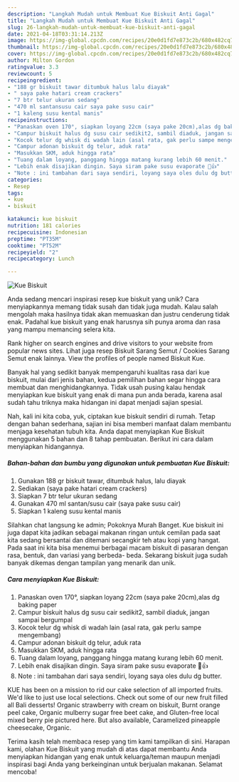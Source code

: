 ```yaml
---
description: "Langkah Mudah untuk Membuat Kue Biskuit Anti Gagal"
title: "Langkah Mudah untuk Membuat Kue Biskuit Anti Gagal"
slug: 26-langkah-mudah-untuk-membuat-kue-biskuit-anti-gagal
date: 2021-04-18T03:31:14.213Z
image: https://img-global.cpcdn.com/recipes/20e0d1fd7e873c2b/680x482cq70/kue-biskuit-foto-resep-utama.jpg
thumbnail: https://img-global.cpcdn.com/recipes/20e0d1fd7e873c2b/680x482cq70/kue-biskuit-foto-resep-utama.jpg
cover: https://img-global.cpcdn.com/recipes/20e0d1fd7e873c2b/680x482cq70/kue-biskuit-foto-resep-utama.jpg
author: Milton Gordon
ratingvalue: 3.3
reviewcount: 5
recipeingredient:
- "188 gr biskuit tawar ditumbuk halus lalu diayak"
- " saya pake hatari cream crackers"
- "7 btr telur ukuran sedang"
- "470 ml santansusu cair saya pake susu cair"
- "1 kaleng susu kental manis"
recipeinstructions:
- "Panaskan oven 170°, siapkan loyang 22cm (saya pake 20cm),alas dg baking paper"
- "Campur biskuit halus dg susu cair sedikit2, sambil diaduk, jangan sampai bergumpal"
- "Kocok telur dg whisk di wadah lain (asal rata, gak perlu sampe mengembang)"
- "Campur adonan biskuit dg telur, aduk rata"
- "Masukkan SKM, aduk hingga rata"
- "Tuang dalam loyang, panggang hingga matang kurang lebih 60 menit."
- "Lebih enak disajikan dingin. Saya siram pake susu evaporate 🤤👍"
- "Note : ini tambahan dari saya sendiri, loyang saya oles dulu dg butter."
categories:
- Resep
tags:
- kue
- biskuit

katakunci: kue biskuit 
nutrition: 181 calories
recipecuisine: Indonesian
preptime: "PT35M"
cooktime: "PT52M"
recipeyield: "2"
recipecategory: Lunch

---
```



![Kue Biskuit](https://img-global.cpcdn.com/recipes/20e0d1fd7e873c2b/680x482cq70/kue-biskuit-foto-resep-utama.jpg)

Anda sedang mencari inspirasi resep kue biskuit yang unik? Cara menyiapkannya memang tidak susah dan tidak juga mudah. Kalau salah mengolah maka hasilnya tidak akan memuaskan dan justru cenderung tidak enak. Padahal kue biskuit yang enak harusnya sih punya aroma dan rasa yang mampu memancing selera kita.

Rank higher on search engines and drive visitors to your website from popular news sites. Lihat juga resep Biskuit Sarang Semut / Cookies Sarang Semut enak lainnya. View the profiles of people named Biskuit Kue.

Banyak hal yang sedikit banyak mempengaruhi kualitas rasa dari kue biskuit, mulai dari jenis bahan, kedua pemilihan bahan segar hingga cara membuat dan menghidangkannya. Tidak usah pusing kalau hendak menyiapkan kue biskuit yang enak di mana pun anda berada, karena asal sudah tahu triknya maka hidangan ini dapat menjadi sajian spesial.


Nah, kali ini kita coba, yuk, ciptakan kue biskuit sendiri di rumah. Tetap dengan bahan sederhana, sajian ini bisa memberi manfaat dalam membantu menjaga kesehatan tubuh kita. Anda dapat menyiapkan Kue Biskuit menggunakan 5 bahan dan 8 tahap pembuatan. Berikut ini cara dalam menyiapkan hidangannya.

<!--inarticleads1-->

##### Bahan-bahan dan bumbu yang digunakan untuk pembuatan Kue Biskuit:

1. Gunakan 188 gr biskuit tawar, ditumbuk halus, lalu diayak
1. Sediakan  (saya pake hatari cream crackers)
1. Siapkan 7 btr telur ukuran sedang
1. Gunakan 470 ml santan/susu cair (saya pake susu cair)
1. Siapkan 1 kaleng susu kental manis


Silahkan chat langsung ke admin; Pokoknya Murah Banget. Kue biskuit ini juga dapat kita jadikan sebagai makanan ringan untuk cemilan pada saat kita sedang bersantai dan ditemani secangkir teh atau kopi yang hangat. Pada saat ini kita bisa menemui berbagai macam biskuit di pasaran dengan rasa, bentuk, dan variasi yang berbeda- beda. Sekarang biskuit juga sudah banyak dikemas dengan tampilan yang menarik dan unik. 

<!--inarticleads2-->

##### Cara menyiapkan Kue Biskuit:

1. Panaskan oven 170°, siapkan loyang 22cm (saya pake 20cm),alas dg baking paper
1. Campur biskuit halus dg susu cair sedikit2, sambil diaduk, jangan sampai bergumpal
1. Kocok telur dg whisk di wadah lain (asal rata, gak perlu sampe mengembang)
1. Campur adonan biskuit dg telur, aduk rata
1. Masukkan SKM, aduk hingga rata
1. Tuang dalam loyang, panggang hingga matang kurang lebih 60 menit.
1. Lebih enak disajikan dingin. Saya siram pake susu evaporate 🤤👍
1. Note : ini tambahan dari saya sendiri, loyang saya oles dulu dg butter.


KUE has been on a mission to rid our cake selection of all imported fruits. We&#39;d like to just use local selections. Check out some of our new fruit filled all Bali desserts! Organic strawberry with cream on biskuit, Burnt orange peel cake, Organic mulberry sugar free beet cake, and Gluten-free local mixed berry pie pictured here. But also available, Caramelized pineapple cheesecake, Organic. 

Terima kasih telah membaca resep yang tim kami tampilkan di sini. Harapan kami, olahan Kue Biskuit yang mudah di atas dapat membantu Anda menyiapkan hidangan yang enak untuk keluarga/teman maupun menjadi inspirasi bagi Anda yang berkeinginan untuk berjualan makanan. Selamat mencoba!
